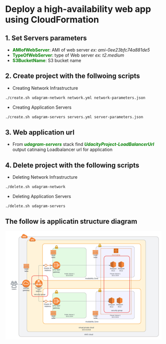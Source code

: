 # **Deploy a high-availability web app using CloudFormation**


## **1. Set Servers parameters**
- **<span style="color:green">AMIofWebServer</span>**: AMI of web server *ex: ami-0ee23bfc74a881de5*
- **<span style="color:green">TypeOfWebServer</span>**: type of Web server *ex: t2.medium*
- **<span style="color:green">S3BucketName</span>**: S3 bucket name


## **2. Create project with the follwoing scripts**
* Creating Network Infrastructure
``` bash
./create.sh udagram-network network.yml network-parameters.json
```

* Creating Application Servers
``` bash
./create.sh udagram-servers servers.yml server-parameters.json
```

## **3. Web application url**
- From ***<span style="color:green">udagram-servers</span>*** stack find ***<span style="color:green">UdacityProject-LoadBalancerUrl</span>*** output catinaing Loadbalancer url for application

## **4. Delete project with the following scripts**
* Deleting Network Infrastructure
``` bash
./delete.sh udagram-network
```

* Deleting Application Servers
``` bash
./delete.sh udagram-servers
```
## **The follow is applicatin structure diagram**
![alt text](archtecture_diagram.png "Title")